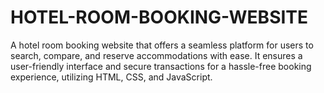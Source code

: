 # HOTEL-ROOM-BOOKING-WEBSITE
A hotel room booking website that offers a seamless platform for users to search, compare, and reserve accommodations with ease. It ensures a user-friendly interface and secure transactions for a hassle-free booking experience, utilizing HTML, CSS, and JavaScript.
